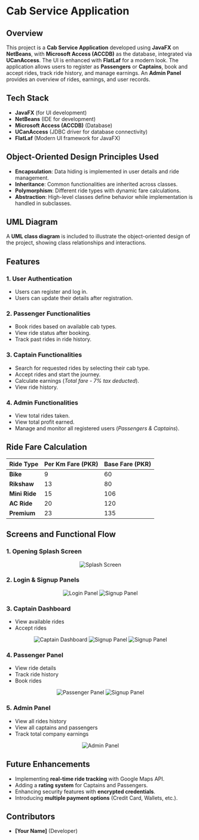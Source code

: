 # Cab Service Application

## Overview
This project is a **Cab Service Application** developed using **JavaFX** on **NetBeans**, with **Microsoft Access (ACCDB)** as the database, integrated via **UCanAccess**. The UI is enhanced with **FlatLaf** for a modern look. The application allows users to register as **Passengers** or **Captains**, book and accept rides, track ride history, and manage earnings. An **Admin Panel** provides an overview of rides, earnings, and user records.


## Tech Stack
- **JavaFX** (for UI development)
- **NetBeans** (IDE for development)
- **Microsoft Access (ACCDB)** (Database)
- **UCanAccess** (JDBC driver for database connectivity)
- **FlatLaf** (Modern UI framework for JavaFX)


## Object-Oriented Design Principles Used
- **Encapsulation**: Data hiding is implemented in user details and ride management.
- **Inheritance**: Common functionalities are inherited across classes.
- **Polymorphism**: Different ride types with dynamic fare calculations.
- **Abstraction**: High-level classes define behavior while implementation is handled in subclasses.


## UML Diagram
A **UML class diagram** is included to illustrate the object-oriented design of the project, showing class relationships and interactions.

## Features

### 1. User Authentication
- Users can register and log in.
- Users can update their details after registration.

### 2. Passenger Functionalities
- Book rides based on available cab types.
- View ride status after booking.
- Track past rides in ride history.

### 3. Captain Functionalities
- Search for requested rides by selecting their cab type.
- Accept rides and start the journey.
- Calculate earnings (*Total fare - 7% tax deducted*).
- View ride history.

### 4. Admin Functionalities
- View total rides taken.
- View total profit earned.
- Manage and monitor all registered users (*Passengers & Captains*).



## Ride Fare Calculation

<div align="center">

| Ride Type       | Per Km Fare (PKR) | Base Fare (PKR) |
|----------------|-----------------|-----------------|
| **Bike**       | 9               | 60              |
| **Rikshaw**    | 13              | 80              |
| **Mini Ride**  | 15              | 106             |
| **AC Ride**    | 20              | 120             |
| **Premium**    | 23              | 135             |

</div>




## Screens and Functional Flow
### 1. Opening Splash Screen

<div align="center">

![Splash Screen](images/splash_screen.png)
</div>

### 2. Login & Signup Panels

<div align="center">

![Login Panel](images/login_panel.png) ![Signup Panel](images/signup.png)
</div>

### 3. Captain Dashboard
- View available rides
- Accept rides

<div align="center">

![Captain Dashboard](images/captain_dashboard.png)
![Signup Panel](images/availablerides.png)
![Signup Panel](images/accept_ride.png)
</div>



### 4. Passenger Panel
- View ride details
- Track ride history
- Book rides

<div align="center">

![Passenger Panel](images/passenger_panel.png)
![Signup Panel](images/book_ride.png)
</div>



### 5. Admin Panel
- View all rides history
- View all captains and passengers
- Track total company earnings

<div align="center">

![Admin Panel](images/admin_panel.png)
</div>



## Future Enhancements
- Implementing **real-time ride tracking** with Google Maps API.
- Adding a **rating system** for Captains and Passengers.
- Enhancing security features with **encrypted credentials**.
- Introducing **multiple payment options** (Credit Card, Wallets, etc.).

## Contributors
- **[Your Name]** (Developer)




